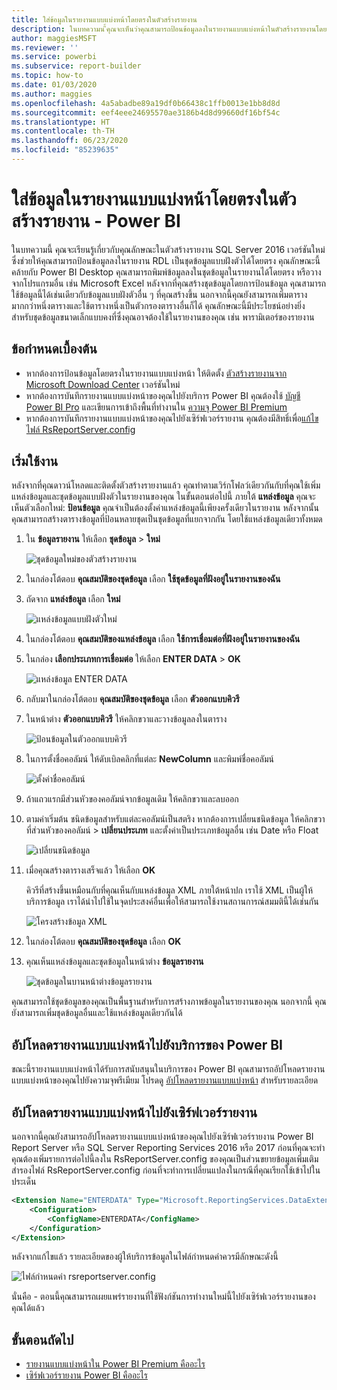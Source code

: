 ```yaml
---
title: ใส่ข้อมูลในรายงานแบบแบ่งหน้าโดยตรงในตัวสร้างรายงาน
description: ในบทความน ี้คุณจะเห็นว่าคุณสามารถป้อนข้อมูลลงในรายงานแบบแบ่งหน้าในตัวสร้างรายงานโดยตรงได้อย่างไร
author: maggiesMSFT
ms.reviewer: ''
ms.service: powerbi
ms.subservice: report-builder
ms.topic: how-to
ms.date: 01/03/2020
ms.author: maggies
ms.openlocfilehash: 4a5abadbe89a19df0b66438c1ffb0013e1bb8d8d
ms.sourcegitcommit: eef4eee24695570ae3186b4d8d99660df16bf54c
ms.translationtype: HT
ms.contentlocale: th-TH
ms.lasthandoff: 06/23/2020
ms.locfileid: "85239635"
---
```

# <a name="enter-data-directly-in-a-paginated-report-in-report-builder---power-bi"></a>ใส่ข้อมูลในรายงานแบบแบ่งหน้าโดยตรงในตัวสร้างรายงาน - Power BI

ในบทความนี้ คุณจะเรียนรู้เกี่ยวกับคุณลักษณะในตัวสร้างรายงาน SQL Server 2016 เวอร์ชันใหม่ซึ่งช่วยให้คุณสามารถป้อนข้อมูลลงในรายงาน RDL เป็นชุดข้อมูลแบบฝังตัวได้โดยตรง  คุณลักษณะนี้คล้ายกับ Power BI Desktop คุณสามารถพิมพ์ข้อมูลลงในชุดข้อมูลในรายงานได้โดยตรง หรือวางจากโปรแกรมอื่น เช่น Microsoft Excel หลังจากที่คุณสร้างชุดข้อมูลโดยการป้อนข้อมูล คุณสามารถใช้ข้อมูลนี้ได้เช่นเดียวกับข้อมูลแบบฝังตัวอื่น ๆ ที่คุณสร้างขึ้น นอกจากนี้คุณยังสามารถเพิ่มตารางมากกว่าหนึ่งตารางและใช้ตารางหนึ่งเป็นตัวกรองตารางอื่นก็ได้ คุณลักษณะนี้มีประโยชน์อย่างยิ่งสำหรับชุดข้อมูลขนาดเล็กแบบคงที่ซึ่งคุณอาจต้องใช้ในรายงานของคุณ เช่น พารามิเตอร์ของรายงาน
 
## <a name="prerequisites"></a>ข้อกำหนดเบื้องต้น

- หากต้องการป้อนข้อมูลโดยตรงในรายงานแบบแบ่งหน้า ให้ติดตั้ง [ตัวสร้างรายงานจาก Microsoft Download Center](https://www.microsoft.com/download/details.aspx?id=53613) เวอร์ชันใหม่ 
- หากต้องการบันทึกรายงานแบบแบ่งหน้าของคุณไปยังบริการ Power BI คุณต้องใช้ [บัญชี Power BI Pro](../fundamentals/service-self-service-signup-for-power-bi.md) และเขียนการเข้าถึงพื้นที่ทำงานใน [ความจุ Power BI Premium](../admin/service-premium-what-is.md)
- หากต้องการบันทึกรายงานแบบแบ่งหน้าของคุณไปยังเซิร์ฟเวอร์รายงาน คุณต้องมีสิทธิ์เพื่อ[แก้ไขไฟล์ RsReportServer.config](#upload-the-paginated-report-to-a-report-server)

## <a name="get-started"></a>เริ่มใช้งาน

หลังจากที่คุณดาวน์โหลดและติดตั้งตัวสร้างรายงานแล้ว คุณทำตามเวิร์กโฟลว์เดียวกันกับที่คุณใช้เพิ่มแหล่งข้อมูลและชุดข้อมูลแบบฝังตัวในรายงานของคุณ ในขั้นตอนต่อไปนี้ ภายใต้ **แหล่งข้อมูล** คุณจะเห็นตัวเลือกใหม่: **ป้อนข้อมูล**  คุณจำเป็นต้องตั้งค่าแหล่งข้อมูลนี้เพียงครั้งเดียวในรายงาน หลังจากนั้นคุณสามารถสร้างตารางข้อมูลที่ป้อนหลายชุดเป็นชุดข้อมูลที่แยกจากกัน โดยใช้แหล่งข้อมูลเดียวทั้งหมด

1. ใน **ข้อมูลรายงาน** ให้เลือก **ชุดข้อมูล** > **ใหม่**

    ![ชุดข้อมูลใหม่ของตัวสร้างรายงาน](media/paginated-reports-enter-data/paginated-new-dataset.png)

1. ในกล่องโต้ตอบ **คุณสมบัติของชุดข้อมูล** เลือก **ใช้ชุดข้อมูลที่ฝังอยู่ในรายงานของฉัน**

1. ถัดจาก **แหล่งข้อมูล** เลือก **ใหม่**

    ![แหล่งข้อมูลแบบฝังตัวใหม่](media/paginated-reports-enter-data/paginated-new-data-source.png)

1. ในกล่องโต้ตอบ **คุณสมบัติของแหล่งข้อมูล** เลือก **ใช้การเชื่อมต่อที่ฝังอยู่ในรายงานของฉัน**
2. ในกล่อง **เลือกประเภทการเชื่อมต่อ** ให้เลือก **ENTER DATA** > **OK**

    ![แหล่งข้อมูล ENTER DATA](media/paginated-reports-enter-data/paginated-data-source-properties-enter-data.png)

1. กลับมาในกล่องโต้ตอบ **คุณสมบัติของชุดข้อมูล** เลือก **ตัวออกแบบคิวรี**
2. ในหน้าต่าง **ตัวออกแบบคิวรี** ให้คลิกขวาและวางข้อมูลลงในตาราง

    ![ป้อนข้อมูลในตัวออกแบบคิวรี](media/paginated-reports-enter-data/paginated-enter-data.png)

1. ในการตั้งชื่อคอลัมน์ ให้ดับเบิลคลิกที่แต่ละ **NewColumn** และพิมพ์ชื่อคอลัมน์

    ![ตั้งค่าชื่อคอลัมน์](media/paginated-reports-enter-data/paginated-column-name.png)

1. ถ้าแถวแรกมีส่วนหัวของคอลัมน์จากข้อมูลเดิม ให้คลิกขวาและลบออก
    
9. ตามค่าเริ่มต้น ชนิดข้อมูลสำหรับแต่ละคอลัมน์เป็นสตริง หากต้องการเปลี่ยนชนิดข้อมูล ให้คลิกขวาที่ส่วนหัวของคอลัมน์ > **เปลี่ยนประเภท** และตั้งค่าเป็นประเภทข้อมูลอื่น เช่น Date หรือ Float

    ![เปลี่ยนชนิดข้อมูล](media/paginated-reports-enter-data/paginated-data-type.png)

1. เมื่อคุณสร้างตารางเสร็จแล้ว ให้เลือก **OK**  

    คิวรีที่สร้างขึ้นเหมือนกับที่คุณเห็นกับแหล่งข้อมูล XML ภายใต้หน้าปก เราใช้ XML เป็นผู้ให้บริการข้อมูล  เราได้นำไปใช้ในจุดประสงค์อื่นเพื่อให้สามารถใช้งานสถานการณ์สมมตินี้ได้เช่นกัน

    ![โครงสร้างข้อมูล XML](media/paginated-reports-enter-data/paginated-xml-data.png)

12. ในกล่องโต้ตอบ **คุณสมบัติของชุดข้อมูล** เลือก **OK**

13. คุณเห็นแหล่งข้อมูลและชุดข้อมูลในหน้าต่าง **ข้อมูลรายงาน**

    ![ชุดข้อมูลในบานหน้าต่างข้อมูลรายงาน](media/paginated-reports-enter-data/paginated-report-data-pane.png)

คุณสามารถใช้ชุดข้อมูลของคุณเป็นพื้นฐานสำหรับการสร้างภาพข้อมูลในรายงานของคุณ นอกจากนี้ คุณยังสามารถเพิ่มชุดข้อมูลอื่นและใช้แหล่งข้อมูลเดียวกันได้

## <a name="upload-the-paginated-report-to-the-power-bi-service"></a>อัปโหลดรายงานแบบแบ่งหน้าไปยังบริการของ Power BI

ขณะนี้รายงานแบบแบ่งหน้าได้รับการสนับสนุนในบริการของ Power BI คุณสามารถอัปโหลดรายงานแบบแบ่งหน้าของคุณไปยังความจุพรีเมียม โปรดดู [อัปโหลดรายงานแบบแบ่งหน้า](paginated-reports-save-to-power-bi-service.md) สำหรับรายละเอียด

## <a name="upload-the-paginated-report-to-a-report-server"></a>อัปโหลดรายงานแบบแบ่งหน้าไปยังเซิร์ฟเวอร์รายงาน

นอกจากนี้คุณยังสามารถอัปโหลดรายงานแบบแบ่งหน้าของคุณไปยังเซิร์ฟเวอร์รายงาน Power BI Report Server หรือ SQL Server Reporting Services 2016 หรือ 2017 ก่อนที่คุณจะทำ คุณต้องเพิ่มรายการต่อไปนี้ลงใน RsReportServer.config ของคุณเป็นส่วนขยายข้อมูลเพิ่มเติม สำรองไฟล์ RsReportServer.config ก่อนที่จะทำการเปลี่ยนแปลงในกรณีที่คุณเรียกใช้เข้าไปในประเด็น

```xml
<Extension Name="ENTERDATA" Type="Microsoft.ReportingServices.DataExtensions.XmlDPConnection,Microsoft.ReportingServices.DataExtensions">
    <Configuration>
        <ConfigName>ENTERDATA</ConfigName>
    </Configuration>
</Extension>
```

หลังจากแก้ไขแล้ว รายละเอียดของผู้ให้บริการข้อมูลในไฟล์กำหนดค่าควรมีลักษณะดังนี้

![ไฟล์กำหนดค่า rsreportserver.config](media/paginated-reports-enter-data/paginated-rsreportserver-config-file.png)

นั่นคือ - ตอนนี้คุณสามารถเผยแพร่รายงานที่ใช้ฟังก์ชันการทำงานใหม่นี้ไปยังเซิร์ฟเวอร์รายงานของคุณได้แล้ว

## <a name="next-steps"></a>ขั้นตอนถัดไป

- [รายงานแบบแบ่งหน้าใน Power BI Premium คืออะไร](paginated-reports-report-builder-power-bi.md)
- [เซิร์ฟเวอร์รายงาน Power BI คืออะไร](../report-server/get-started.md)
